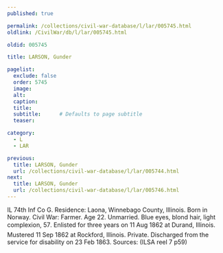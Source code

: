 ```yaml
---
published: true

permalink: /collections/civil-war-database/l/lar/005745.html
oldlink: /CivilWar/db/l/lar/005745.html

oldid: 005745

title: LARSON, Gunder

pagelist:
  exclude: false
  order: 5745
  image: 
  alt:
  caption:
  title:
  subtitle:      # Defaults to page subtitle
  teaser:

category: 
  - L 
  - LAR

previous:
  title: LARSON, Gunder
  url: /collections/civil-war-database/l/lar/005744.html  
next:
  title: LARSON, Gunder
  url: /collections/civil-war-database/l/lar/005746.html   
---
```

IL 74th Inf Co G. Residence: Laona, Winnebago County, Illinois. Born in Norway. Civil War: Farmer. Age 22. Unmarried. Blue eyes, blond hair, light complexion, 5&#146;7&#148;. Enlisted for three years on 11 Aug 1862 at Durand, Illinois. Mustered 11 Sep 1862 at Rockford, Illinois. Private. Discharged from the service for disability on 23 Feb 1863. Sources: (ILSA reel 7 p59)